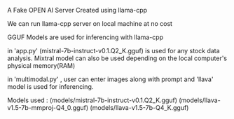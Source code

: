 A Fake OPEN AI Server Created using llama-cpp

We can run llama-cpp server on local machine at no cost

GGUF Models are used for inferencing with llama-cpp


in 'app.py' (mistral-7b-instruct-v0.1.Q2_K.gguf) is used for any stock data analysis. Mixtral model can also be used depending on the local computer's physical memory(RAM)

in 'multimodal.py' , user can enter images along with prompt and 'llava' model is used for inferencing. 


Models used :
(models/mistral-7b-instruct-v0.1.Q2_K.gguf)
(models/llava-v1.5-7b-mmproj-Q4_0.gguf)
(models/llava-v1.5-7b-Q4_K.gguf)